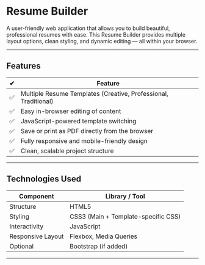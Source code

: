 #  Resume Builder

A user-friendly web application that allows you to build beautiful, professional resumes with ease. This Resume Builder provides multiple layout options, clean styling, and dynamic editing — all within your browser.

---

##  Features

| ✔ | Feature |
|----|---------|
| ✅ | Multiple Resume Templates (Creative, Professional, Traditional) |
| ✅ | Easy in-browser editing of content |
| ✅ | JavaScript-powered template switching |
| ✅ | Save or print as PDF directly from the browser |
| ✅ | Fully responsive and mobile-friendly design |
| ✅ | Clean, scalable project structure |

---

##  Technologies Used

| Component        | Library / Tool |
|------------------|----------------|
| Structure        | HTML5          |
| Styling          | CSS3 (Main + Template-specific CSS) |
| Interactivity    | JavaScript     |
| Responsive Layout| Flexbox, Media Queries |
| Optional         | Bootstrap (if added) |

---





